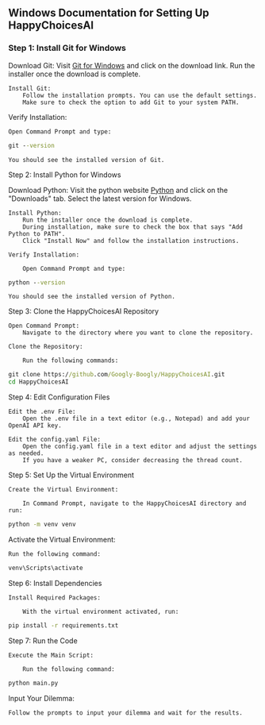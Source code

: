 ## Windows Documentation for Setting Up HappyChoicesAI

### Step 1: Install Git for Windows

Download Git:
    Visit [Git for Windows](https://gitforwindows.org/) and click on the download link.
    Run the installer once the download is complete.

    Install Git:
        Follow the installation prompts. You can use the default settings.
        Make sure to check the option to add Git to your system PATH.

Verify Installation:

    Open Command Prompt and type:


```cmd
git --version
```

    You should see the installed version of Git.

Step 2: Install Python for Windows

Download Python:
    Visit the python website [Python](https://www.python.org/downloads/windows/) and click on the "Downloads" tab.
    Select the latest version for Windows.

    Install Python:
        Run the installer once the download is complete.
        During installation, make sure to check the box that says "Add Python to PATH".
        Click "Install Now" and follow the installation instructions.

    Verify Installation:

        Open Command Prompt and type:


```cmd
python --version
```
    You should see the installed version of Python.

Step 3: Clone the HappyChoicesAI Repository

    Open Command Prompt:
        Navigate to the directory where you want to clone the repository.

    Clone the Repository:

        Run the following commands:

```cmd
git clone https://github.com/Googly-Boogly/HappyChoicesAI.git
cd HappyChoicesAI
```

Step 4: Edit Configuration Files

    Edit the .env File:
        Open the .env file in a text editor (e.g., Notepad) and add your OpenAI API key.

    Edit the config.yaml File:
        Open the config.yaml file in a text editor and adjust the settings as needed.
        If you have a weaker PC, consider decreasing the thread count.

Step 5: Set Up the Virtual Environment

    Create the Virtual Environment:

        In Command Prompt, navigate to the HappyChoicesAI directory and run:

```cmd
python -m venv venv
```

Activate the Virtual Environment:

    Run the following command:

    
```cmd
venv\Scripts\activate
```

Step 6: Install Dependencies

    Install Required Packages:

        With the virtual environment activated, run:

        
```cmd
pip install -r requirements.txt
```

Step 7: Run the Code

    Execute the Main Script:

        Run the following command:
```cmd
python main.py
```

Input Your Dilemma:

    Follow the prompts to input your dilemma and wait for the results.